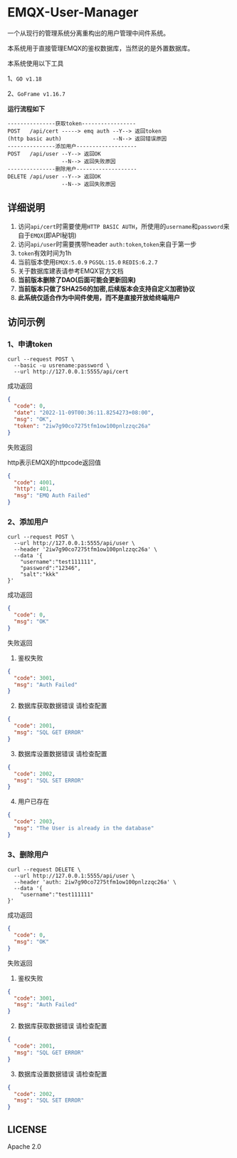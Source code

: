 # EMQX-User-Manager

一个从现行的管理系统分离重构出的用户管理中间件系统。

本系统用于直接管理EMQX的鉴权数据库，当然说的是外置数据库。

本系统使用以下工具

1、`GO v1.18`

2、`GoFrame v1.16.7`

**运行流程如下**

```shell
---------------获取token-----------------      
POST   /api/cert -----> emq auth --Y--> 返回token
(http basic auth)                --N--> 返回错误原因
---------------添加用户-------------------
POST   /api/user --Y--> 返回OK
                 --N--> 返回失败原因
---------------删除用户-------------------       
DELETE /api/user --Y--> 返回OK
                 --N--> 返回失败原因
```

## 详细说明

1. 访问`api/cert`时需要使用`HTTP BASIC AUTH`，所使用的`username`和`password`来自于`EMQX`(即API秘钥)
2. 访问`api/user`时需要携带header `auth:token`,`token`来自于第一步
3. `token`有效时间为1h
4. 当前版本使用`EMQX:5.0.9` `PGSQL:15.0` `REDIS:6.2.7`
5. 关于数据库建表请参考EMQX官方文档
6. **当前版本删除了DAO(后面可能会更新回来)**
7. **当前版本只做了SHA256的加密,后续版本会支持自定义加密协议**
8. **此系统仅适合作为中间件使用，而不是直接开放给终端用户**

## 访问示例

### 1、申请token

```shell
curl --request POST \
  --basic -u usrename:password \
  --url http://127.0.0.1:5555/api/cert
```

成功返回

```json
{
  "code": 0,
  "date": "2022-11-09T00:36:11.8254273+08:00",
  "msg": "OK",
  "token": "2iw7g90co7275tfm1ow100pnlzzqc26a"
}
```

失败返回

http表示EMQX的httpcode返回值

```json
{
  "code": 4001,
  "http": 401,
  "msg": "EMQ Auth Failed"
}
```

### 2、添加用户

```shell
curl --request POST \
  --url http://127.0.0.1:5555/api/user \
  --header '2iw7g90co7275tfm1ow100pnlzzqc26a' \
  --data '{
    "username":"test111111",
    "password":"12346",
    "salt":"kkk"
}'
```

成功返回

```json
{
  "code": 0,
  "msg": "OK"
}
```

失败返回

1. 鉴权失败

```json
{
  "code": 3001,
  "msg": "Auth Failed"
}
```

2. 数据库获取数据错误 请检查配置

```json
{
  "code": 2001,
  "msg": "SQL GET ERROR"
}
```

3. 数据库设置数据错误 请检查配置

```json
{
  "code": 2002,
  "msg": "SQL SET ERROR"
}
```

4. 用户已存在

```json
{
  "code": 2003,
  "msg": "The User is already in the database"
}
```

### 3、删除用户

```shell
curl --request DELETE \
  --url http://127.0.0.1:5555/api/user \
  --header 'auth: 2iw7g90co7275tfm1ow100pnlzzqc26a' \
  --data '{
    "username":"test111111"
}'
```

成功返回

```json
{
  "code": 0,
  "msg": "OK"
}
```

失败返回

1. 鉴权失败

```json
{
  "code": 3001,
  "msg": "Auth Failed"
}
```

2. 数据库获取数据错误 请检查配置

```json
{
  "code": 2001,
  "msg": "SQL GET ERROR"
}
```

3. 数据库设置数据错误 请检查配置

```json
{
  "code": 2002,
  "msg": "SQL SET ERROR"
}
```

## LICENSE

Apache 2.0
